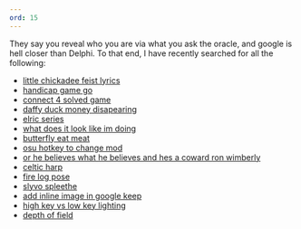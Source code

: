 ```yaml
---
ord: 15
---
```

They say you reveal who you are via what you ask the oracle, and google is hell closer than Delphi.
To that end, I have recently searched for all the following:

- [little chickadee feist lyrics](https://www.google.com/search?q=little+chickadee+feist+lyrics)
- [handicap game go](https://www.google.com/search?q=handicap+game+go)
- [connect 4 solved game](https://www.google.com/search?q=connect+4+solved+game)
- [daffy duck money disapearing](https://www.google.com/search?q=daffy+duck+money+disapearing)
- [elric series](https://www.google.com/search?q=elric+series)
- [what does it look like im doing](https://www.google.com/search?q=what+does+it+look+like+im+doing)
- [butterfly eat meat](https://www.google.com/search?q=butterfly+eat+meat)
- [osu hotkey to change mod](https://www.google.com/search?q=osu+hotkey+to+change+mod)
- [or he believes what he believes and hes a coward ron wimberly](https://www.google.com/search?q=or+he+believes+what+he+believes+and+hes+a+coward+ron+wimberly)
- [celtic harp](https://www.google.com/search?q=celtic+harp)
- [fire log pose](https://www.google.com/search?q=fire+log+pose)
- [slyvo spleethe](https://www.google.com/search?q=slyvo+spleethe)
- [add inline image in google keep](https://www.google.com/search?q=add+inline+image+in+google+keep)
- [high key vs low key lighting](https://www.google.com/search?q=high+key+vs+low+key+lighting)
- [depth of field](https://www.google.com/search?q=depth+of+field)
